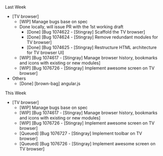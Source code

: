 Last Week

* [TV browser]
  - [WIP] Manage bugs base on spec
  - Done locally, will issue PR with the 1st working draft
    - [Done] [Bug 1074622 - [Stingray] Scaffold the TV browser]
    - [Done] [Bug 1074624 - [Stingray] Remove redundant modules for TV browser]
    - [Done] [Bug 1074625 - [Stingray] Restructure HTML architecture for TV browser UI]
  - [WIP] [Bug 1074617 - [Stingray] Manage browser history, bookmarks and icons with existing or new modules]
  - [WIP] [Bug 1076726 - [Stingray] Implement awesome screen on TV browser]
* Others
  - [Done] [brown-bag] angular.js

This Week

* [TV browser]
  - [WIP] Manage bugs base on spec
  - [WIP] [Bug 1074617 - [Stingray] Manage browser history, bookmarks and icons with existing or new modules]
  - [WIP] [Bug 1076726 - [Stingray] Implement awesome screen on TV browser]
  - [Queued] [Bug 1076727 - [Stingray] Implement toolbar on TV browser]
  - [Queued] [Bug 1076726 - [Stingray] Implement awesome screen on TV browser]
